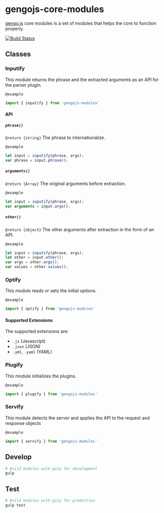# gengojs-core-modules

[gengo.js](https://www.github.com/iwatakeshi/gengojs) core modules is a set of modules that helps the core to function properly.

[![Build Status](https://travis-ci.org/iwatakeshi/gengojs-core-modules.svg)](https://travis-ci.org/iwatakeshi/gengojs-core-modules)

## Classes

### Inputify

This module returns the phrase and the extracted arguments
as an API for the parser plugin.

`@example`

```javascript
import { inputify } from 'gengojs-modules'
```


#### API

##### `phrase()`

`@return {string}` The phrase to internationalize.

`@example`

```javascript
let input = inputify(phrase, args);
var phrase = input.phrase();
```
##### `arguments()`

`@return {Array}` The original arguments before extraction.

`@example`

```javascript
let input = inputify(phrase, args);
var arguments = input.args();
```
##### `other()`

`@return {object}` The other arguments after extraction in the form of
an API.

`@example`

```javascript
let input = inputify(phrase, args);
let other = input.other();
var args = other.args();
var values = other.values();
```
### Optify

This module reads or sets the initial options.

`@example`

```javascript
import { optify } from 'gengojs-modules'
```

#### Supported Extensions

The supported extensions are:
* `.js` (Javascript)
* `.json` (JSON)
* `.yml`, `.yaml` (YAML)

### Plugify

This module initializes the plugins.

`@example`

```javascript
import { plugify } from 'gengojs-modules'
```

### Servify

This module detects the server and applies the API to the
request and response objects

`@example`

```javascript
import { servify } from 'gengojs-modules'
```

## Develop

```bash
# Build modules with gulp for development
gulp
```

## Test

```bash
# Build modules with gulp for production
gulp test
```